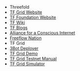* Threefold
 * [TF Grid Website](http://www.threefold.io/)
 * [TF Foundation Website](http://www.threefold.me/)
 * [TF Wiki](http://wiki.threefold.io/)
 * [TF Blogs](https://blog.Threefold.io/)
 * [Alliance for a Conscious Internet](https://www.consciousinternet.org/)
 * [Freeflow Nation](https://www.freeflownation.org/)
* TF Grid
 * [3Bot Deployer](https://manual.threefold.io/#/3bot_deployer)
 * [TF Grid Demo](https://marketplace.threefold.io/)
 * [TF Grid Testnet Manual](https://manual-testnet.threefold.io/)
 * [TF Grid Simulator](https://wiki.threefold.io/#/simulator)
